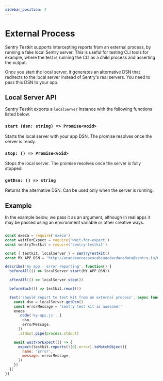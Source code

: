```yaml
---
sidebar_position: 4
---
```


# External Process
Sentry Testkit supports intercepting reports from an external process, by running a fake local Sentry server.
This is useful for testing CLI tools for example, where the test is running the CLI as a child process and asserting the output.

Once you start the local server, it generates an alternative DSN that redirects to the local server instead of Sentry's real servers. You need to pass this DSN to your app.

## Local Server API
Sentry Testkit exports a `localServer` instance with the following functions listed below.

### `start (dsn: string) => Promise<void>`
Starts the local server with your app DSN. The promise resolves once the server is ready.

### `stop: () => Promise<void>`
Stops the local server. The promise resolves once the server is fully stopped.

### `getDsn: () => string`
Returns the alternative DSN. Can be used only when the server is running.


## Example
In the example below, we pass it as an argument, although in real apps it may be passed using an environment variable or other creative ways.
```javascript

const execa = require('execa')
const waitForExpect = require('wait-for-expect')
const sentryTestkit = require('sentry-testkit')

const { testkit, localServer } = sentryTestkit()
const MY_APP_DSN = 'http://acacaeaccacacacabcaacdacdacadaca@sentry.io/000001'

describe('my app - error reporting', function() {
  beforeAll(() => localServer.start(MY_APP_DSN))

  afterAll(() => localServer.stop())

  beforeEach(() => testkit.reset())

  test('should report to test kit from an external process', async function() {
    const dsn = localServer.getDsn()
    const errorMessage = 'sentry test kit is awesome!'
    execa
      .node('my-app.js', [
        dsn,
        errorMessage,
      ])
      .stdout.pipe(process.stdout)

    await waitForExpect(() => {
      expect(testkit.reports()[0].error).toMatchObject({
        name: 'Error',
        message: errorMessage,
      })
    })
  })
})
```
